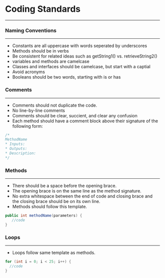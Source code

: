 # Coding Standards
---

### Naming Conventions
---
- Constants are all uppercase with words seperated by underscores
- Methods should be in verbs
- Be consistent for related ideas such as getString1() vs. retrieveString2()
- variables and methods are camelcase
- Classes and interfaces should be camelcase, but start with a captial
- Avoid acronyms
- Booleans should be two words, starting with is or has


### Comments
---
- Comments should not duplicate the code.
- No line-by-line comments
- Comments should be clear, succient, and clear any confusion
- Each method should have a comment block above their signature of the following form:
```Java
/* 
MethodName
* Inputs:
* Outputs:
* Description:
*/
```
### Methods
---
- There should be a space before the opening brace. 
- The opening brace is on the same line as the method signature.
- No extra whitespace between the end of code and closing brace and the closing brace should be on its own line.
- Methods should follow this template.
 ```Java
public int methodName(parameters) {
    //code
}
```
### Loops
---
- Loops follow same template as methods.
```Java
for (int i = 0; i < 25; i++) {
  //code
}

```
